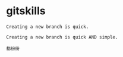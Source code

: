 # gitskills

```
Creating a new branch is quick.
```

```
Creating a new branch is quick AND simple.
```

```
都纷纷
```

